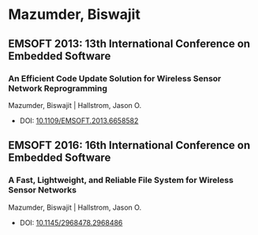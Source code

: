 # Mazumder, Biswajit

## EMSOFT 2013: 13th International Conference on Embedded Software

### An Efficient Code Update Solution for Wireless Sensor Network Reprogramming
Mazumder, Biswajit | Hallstrom, Jason O.
* DOI: [10.1109/EMSOFT.2013.6658582](https://doi.org/10.1109/EMSOFT.2013.6658582)

## EMSOFT 2016: 16th International Conference on Embedded Software

### A Fast, Lightweight, and Reliable File System for Wireless Sensor Networks
Mazumder, Biswajit | Hallstrom, Jason O.
* DOI: [10.1145/2968478.2968486](https://doi.org/10.1145/2968478.2968486)

